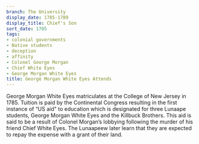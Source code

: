 ```yaml
---
branch: The University
display_date: 1785-1789
display_title: Chief's Son
sort_date: 1785
tags:
- colonial governments
- Native students
- deception
- affinity
- Colonel George Morgan
- Chief White Eyes
- George Morgan White Eyes
title: George Morgan White Eyes Attends
---
```


George Morgan White Eyes matriculates at the College of New Jersey in 1785. Tuition is paid by the Continental Congress resulting in the first instance of “US aid" to education which is designated for three Lunaape students, George Morgan White Eyes and the Killbuck Brothers. This aid is said to be a result of Colonel Morgan’s lobbying following the murder of his friend Chief White Eyes. The Lunaapeew later learn that they are expected to repay the expense with a grant of their land.

